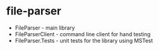 # file-parser

<ul>
<li>FileParser - main library</li>
<li>FileParserClient - command line client for hand testing</li>
<li>FileParser.Tests - unit tests for the library using MSTest</li>
</ul>
